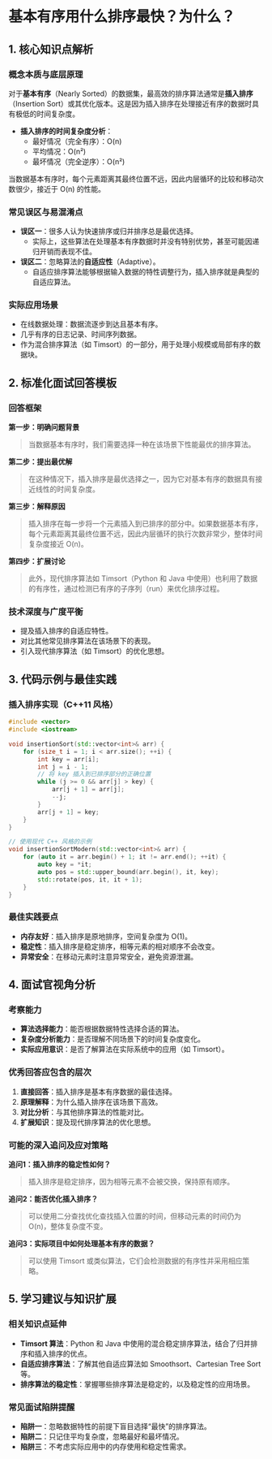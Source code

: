 
# 基本有序用什么排序最快？为什么？
## 1. 核心知识点解析
### 概念本质与底层原理
对于**基本有序**（Nearly Sorted）的数据集，最高效的排序算法通常是**插入排序**（Insertion Sort）或其优化版本。这是因为插入排序在处理接近有序的数据时具有极低的时间复杂度。

- **插入排序的时间复杂度分析**：
  - 最好情况（完全有序）：O(n)
  - 平均情况：O(n²)
  - 最坏情况（完全逆序）：O(n²)

当数据基本有序时，每个元素距离其最终位置不远，因此内层循环的比较和移动次数很少，接近于 O(n) 的性能。

### 常见误区与易混淆点

- **误区一**：很多人认为快速排序或归并排序总是最优选择。
  - 实际上，这些算法在处理基本有序数据时并没有特别优势，甚至可能因递归开销而表现不佳。
- **误区二**：忽略算法的**自适应性**（Adaptive）。
  - 自适应排序算法能够根据输入数据的特性调整行为，插入排序就是典型的自适应算法。

### 实际应用场景

- 在线数据处理：数据流逐步到达且基本有序。
- 几乎有序的日志记录、时间序列数据。
- 作为混合排序算法（如 Timsort）的一部分，用于处理小规模或局部有序的数据块。

## 2. 标准化面试回答模板

### 回答框架

**第一步：明确问题背景**
> 当数据基本有序时，我们需要选择一种在该场景下性能最优的排序算法。

**第二步：提出最优解**
> 在这种情况下，插入排序是最优选择之一，因为它对基本有序的数据具有接近线性的时间复杂度。

**第三步：解释原因**
> 插入排序在每一步将一个元素插入到已排序的部分中。如果数据基本有序，每个元素距离其最终位置不远，因此内层循环的执行次数非常少，整体时间复杂度接近 O(n)。

**第四步：扩展讨论**
> 此外，现代排序算法如 Timsort（Python 和 Java 中使用）也利用了数据的有序性，通过检测已有序的子序列（run）来优化排序过程。

### 技术深度与广度平衡

- 提及插入排序的自适应特性。
- 对比其他常见排序算法在该场景下的表现。
- 引入现代排序算法（如 Timsort）的优化思想。

## 3. 代码示例与最佳实践

### 插入排序实现（C++11 风格）

```cpp
#include <vector>
#include <iostream>

void insertionSort(std::vector<int>& arr) {
    for (size_t i = 1; i < arr.size(); ++i) {
        int key = arr[i];
        int j = i - 1;
        // 将 key 插入到已排序部分的正确位置
        while (j >= 0 && arr[j] > key) {
            arr[j + 1] = arr[j];
            --j;
        }
        arr[j + 1] = key;
    }
}

// 使用现代 C++ 风格的示例
void insertionSortModern(std::vector<int>& arr) {
    for (auto it = arr.begin() + 1; it != arr.end(); ++it) {
        auto key = *it;
        auto pos = std::upper_bound(arr.begin(), it, key);
        std::rotate(pos, it, it + 1);
    }
}
```

### 最佳实践要点

- **内存友好**：插入排序是原地排序，空间复杂度为 O(1)。
- **稳定性**：插入排序是稳定排序，相等元素的相对顺序不会改变。
- **异常安全**：在移动元素时注意异常安全，避免资源泄漏。

## 4. 面试官视角分析

### 考察能力

- **算法选择能力**：能否根据数据特性选择合适的算法。
- **复杂度分析能力**：是否理解不同场景下的时间复杂度变化。
- **实际应用意识**：是否了解算法在实际系统中的应用（如 Timsort）。

### 优秀回答应包含的层次

1. **直接回答**：插入排序是基本有序数据的最佳选择。
2. **原理解释**：为什么插入排序在该场景下高效。
3. **对比分析**：与其他排序算法的性能对比。
4. **扩展知识**：提及现代排序算法的优化思想。

### 可能的深入追问及应对策略

**追问1：插入排序的稳定性如何？**
> 插入排序是稳定排序，因为相等元素不会被交换，保持原有顺序。

**追问2：能否优化插入排序？**
> 可以使用二分查找优化查找插入位置的时间，但移动元素的时间仍为 O(n)，整体复杂度不变。

**追问3：实际项目中如何处理基本有序的数据？**
> 可以使用 Timsort 或类似算法，它们会检测数据的有序性并采用相应策略。

## 5. 学习建议与知识扩展

### 相关知识点延伸

- **Timsort 算法**：Python 和 Java 中使用的混合稳定排序算法，结合了归并排序和插入排序的优点。
- **自适应排序算法**：了解其他自适应算法如 Smoothsort、Cartesian Tree Sort 等。
- **排序算法的稳定性**：掌握哪些排序算法是稳定的，以及稳定性的应用场景。

### 常见面试陷阱提醒

- **陷阱一**：忽略数据特性的前提下盲目选择“最快”的排序算法。
- **陷阱二**：只记住平均复杂度，忽略最好和最坏情况。
- **陷阱三**：不考虑实际应用中的内存使用和稳定性需求。
